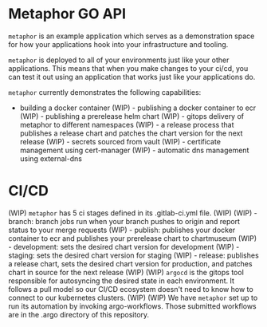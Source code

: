# Metaphor GO API

`metaphor` is an example application which serves as a demonstration space for how your applications hook into your 
infrastructure and tooling.

`metaphor` is deployed to all of your environments just like your other applications. This means that when you make 
changes to your ci/cd, you can test it out using an application that works just like your applications do.

`metaphor` currently demonstrates the following capabilities:
- building a docker container
 (WIP) - publishing a docker container to ecr
 (WIP) - publishing a prerelease helm chart
 (WIP) - gitops delivery of metaphor to different namespaces
 (WIP) - a release process that publishes a release chart and patches the chart version for the next release
 (WIP) - secrets sourced from vault
 (WIP) - certificate management using cert-manager
 (WIP) - automatic dns management using external-dns

# CI/CD

(WIP) `metaphor` has 5 ci stages defined in its .gitlab-ci.yml file.
(WIP) 
(WIP) - branch: branch jobs run when your branch pushes to origin and report status to your merge requests
(WIP) - publish: publishes your docker container to ecr and publishes your prerelease chart to chartmuseum
(WIP) - development: sets the desired chart version for development
(WIP) - staging: sets the desired chart version for staging
(WIP) - release: publishes a release chart, sets the desired chart version for production, and patches chart in source for the next release
(WIP) 
(WIP) `argocd` is the gitops tool responsible for autosyncing the desired state in each environment. It follows a pull model so our CI/CD ecosystem doesn't need to know how to connect to our kubernetes clusters.
(WIP) 
(WIP) We have `metaphor` set up to run its automation by invoking argo-workflows. Those submitted workflows are in the .argo directory of this repository.
